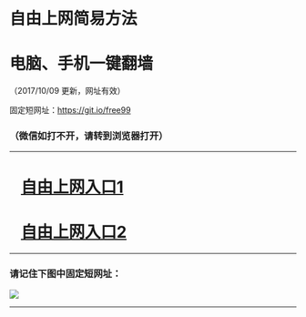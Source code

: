 ﻿# 自由上网简易方法

# 电脑、手机一键翻墙

（2017/10/09 更新，网址有效）

固定短网址：https://git.io/free99

### （微信如打不开，请转到浏览器打开）


***





# &nbsp;&nbsp; <a href="http://ft2662021837.fwq-tz-1001.info/fwqtz01.html?t=100900124002 " target="_blank">自由上网入口1</a>
# &nbsp;&nbsp; <a href="http://ft53614791.fwq-tz-1002.info/fwqtz02.html?t=100900125534 " target="_blank">自由上网入口2</a>
***

### 请记住下图中固定短网址：

<img src="https://s3-us-west-2.amazonaws.com/fwq-1001/yjfq-20170905okok.png" /> 


***

